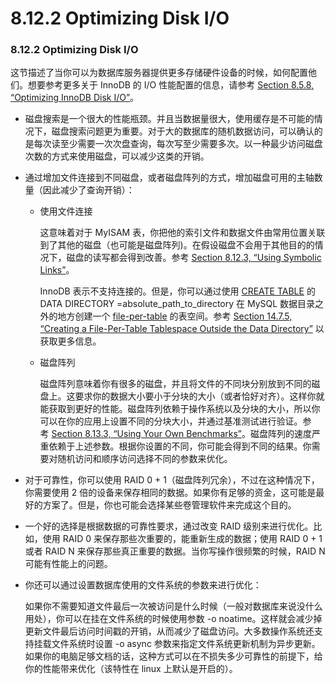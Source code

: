 # 8.12.2 Optimizing Disk I/O

### 8.12.2 Optimizing Disk I/O

这节描述了当你可以为数据库服务器提供更多存储硬件设备的时候，如何配置他们。想要参考更多关于 InnoDB 的 I/O 性能配置的信息，请参考 [Section 8.5.8, “Optimizing InnoDB Disk I/O”][6]。

* 磁盘搜索是一个很大的性能瓶颈。并且当数据量很大，使用缓存是不可能的情况下，磁盘搜索问题更为重要。对于大的数据库的随机数据访问，可以确认的是每次读至少需要一次次盘查询，每次写至少需要多次。以一种最少访问磁盘次数的方式来使用磁盘，可以减少这类的开销。

* 通过增加文件连接到不同磁盘，或者磁盘阵列的方式，增加磁盘可用的主轴数量（因此减少了查询开销）：

	* 使用文件连接

		这意味着对于 MyISAM 表，你把他的索引文件和数据文件由常用位置关联到了其他的磁盘（也可能是磁盘阵列)。在假设磁盘不会用于其他目的的情况下，磁盘的读写都会得到改善。参考 [Section 8.12.3, “Using Symbolic Links”][1]。
		
		InnoDB 表示不支持连接的。但是，你可以通过使用 [CREATE TABLE][3] 的 DATA DIRECTORY =absolute\_path\_to\_directory 在 MySQL 数据目录之外的地方创建一个 [file-per-table][2] 的表空间。参考 [Section 14.7.5, “Creating a File-Per-Table Tablespace Outside the Data Directory”][4] 以获取更多信息。
	
	* 磁盘阵列
		
		磁盘阵列意味着你有很多的磁盘，并且将文件的不同块分别放到不同的磁盘上。这要求你的数据大小要小于分块的大小（或者恰好对齐）。这样你就能获取到更好的性能。磁盘阵列依赖于操作系统以及分块的大小，所以你可以在你的应用上设置不同的分块大小，并通过基准测试进行验证。参考 [Section 8.13.3, “Using Your Own Benchmarks”][5]。磁盘阵列的速度严重依赖于上述参数。根据你设置的不同，你可能会得到不同的结果。你需要对随机访问和顺序访问选择不同的参数来优化。

* 对于可靠性，你可以使用 RAID 0 + 1（磁盘阵列冗余），不过在这种情况下，你需要使用 2 倍的设备来保存相同的数据。如果你有足够的资金，这可能是最好的方案了。但是，你也可能会选择某些卷管理软件来完成这个目的。

* 一个好的选择是根据数据的可靠性要求，通过改变 RAID 级别来进行优化。比如，使用 RAID 0 来保存那些次重要的，能重新生成的数据；使用 RAID 0 + 1 或者 RAID N 来保存那些真正重要的数据。当你写操作很频繁的时候，RAID N 可能有性能上的问题。

* 你还可以通过设置数据库使用的文件系统的参数来进行优化：

	如果你不需要知道文件最后一次被访问是什么时候（一般对数据库来说没什么用处），你可以在挂在文件系统的时候使用参数 -o noatime。这样就会减少掉更新文件最后访问时间戳的开销，从而减少了磁盘访问。大多数操作系统还支持挂载文件系统时设置 -o async 参数来指定文件系统更新机制为异步更新。如果你的电脑足够文档的话，这种方式可以在不损失多少可靠性的前提下，给你的性能带来优化（该特性在 linux 上默认是开启的）。

[1]:optimization.html#symbolic-links
[2]:glossary.html#glos_file_per_table
[3]:sql-syntax.html#create-table
[4]:innodb-storage-engine.html#tablespace-placing
[5]:optimization.html#custom-benchmarks
[6]:optimization.html#optimizing-innodb-diskio